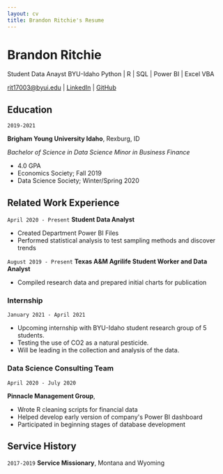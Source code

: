```yaml
---
layout: cv
title: Brandon Ritchie's Resume
---
```

# Brandon Ritchie
Student Data Anayst BYU-Idaho
Python | R | SQL | Power BI | Excel VBA

<div id="webaddress">
<a href="rit17003@byui.edu">rit17003@byui.edu</a>
| <a href="https://www.linkedin.com/in/brandon-k-ritchie">LinkedIn</a>
| <a href="https://github.com/brandonritchie">GitHub</a>
</div>

<!-- https://www.monique.tech/the-art-of-markdown -->

## Education

`2019-2021`

__Brigham Young University Idaho__, Rexburg, ID

_Bachelor of Science in Data Science_
_Minor in Business Finance_

- 4.0 GPA
- Economics Society; Fall 2019
- Data Science Society; Winter/Spring 2020

## Related Work Experience

`April 2020 - Present`
__Student Data Analyst__
- Created Department Power BI Files
- Performed statistical analysis to test sampling methods and discover trends

`August 2019 - Present`
__Texas A&M Agrilife Student Worker and Data Analyst__
- Compiled research data and prepared initial charts for publication

### Internship

`January 2021 - April 2021`
- Upcoming internship with BYU-Idaho student research group of 5 students. 
- Testing the use of CO2 as a natural pesticide. 
- Will be leading in the collection and analysis of the data.


### Data Science Consulting Team

`April 2020 - July 2020`

__Pinnacle Management Group__, 

- Wrote R cleaning scripts for financial data
- Helped develop early version of company's Power BI dashboard
- Participated in beginning stages of database development

## Service History

`2017-2019`
__Service Missionary__, Montana and Wyoming



<!-- ### Footer

Last updated: May 2013 -->


